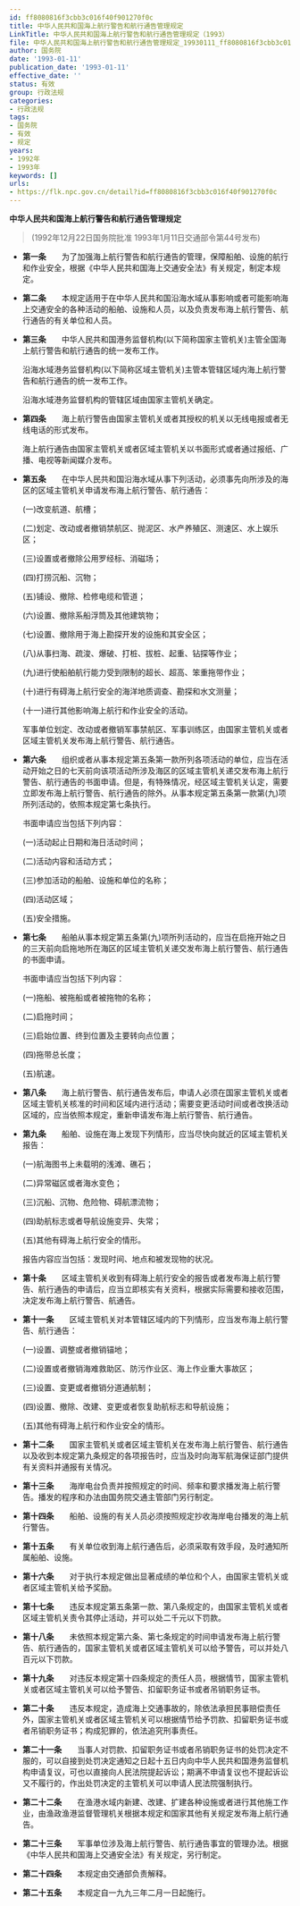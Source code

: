 ```yaml
---
id: ff8080816f3cbb3c016f40f901270f0c
title: 中华人民共和国海上航行警告和航行通告管理规定
LinkTitle: 中华人民共和国海上航行警告和航行通告管理规定（1993）
file: 中华人民共和国海上航行警告和航行通告管理规定_19930111_ff8080816f3cbb3c016f40f901270f0c.docx
author: 国务院
date: '1993-01-11'
publication_date: '1993-01-11'
effective_date: ''
status: 有效
group: 行政法规
categories:
- 行政法规
tags:
- 国务院
- 有效
- 规定
years:
- 1992年
- 1993年
keywords: []
urls:
- https://flk.npc.gov.cn/detail?id=ff8080816f3cbb3c016f40f901270f0c
---
```


**中华人民共和国海上航行警告和航行通告管理规定**

> (1992年12月22日国务院批准 1993年1月11日交通部令第44号发布)

- **第一条**　　为了加强海上航行警告和航行通告的管理，保障船舶、设施的航行和作业安全，根据《中华人民共和国海上交通安全法》有关规定，制定本规定。

- **第二条**　　本规定适用于在中华人民共和国沿海水域从事影响或者可能影响海上交通安全的各种活动的船舶、设施和人员，以及负责发布海上航行警告、航行通告的有关单位和人员。

- **第三条**　　中华人民共和国港务监督机构(以下简称国家主管机关)主管全国海上航行警告和航行通告的统一发布工作。

  沿海水域港务监督机构(以下简称区域主管机关)主管本管辖区域内海上航行警告和航行通告的统一发布工作。

  沿海水域港务监督机构的管辖区域由国家主管机关确定。

- **第四条**　　海上航行警告由国家主管机关或者其授权的机关以无线电报或者无线电话的形式发布。

  海上航行通告由国家主管机关或者区域主管机关以书面形式或者通过报纸、广播、电视等新闻媒介发布。

- **第五条**　　在中华人民共和国沿海水域从事下列活动，必须事先向所涉及的海区的区域主管机关申请发布海上航行警告、航行通告：

  (一)改变航道、航槽；

  (二)划定、改动或者撤销禁航区、抛泥区、水产养殖区、测速区、水上娱乐区；

  (三)设置或者撤除公用罗经标、消磁场；

  (四)打捞沉船、沉物；

  (五)铺设、撤除、检修电缆和管道；

  (六)设置、撤除系船浮筒及其他建筑物；

  (七)设置、撤除用于海上勘探开发的设施和其安全区；

  (八)从事扫海、疏浚、爆破、打桩、拔桩、起重、钻探等作业；

  (九)进行使船舶航行能力受到限制的超长、超高、笨重拖带作业；

  (十)进行有碍海上航行安全的海洋地质调查、勘探和水文测量；

  (十一)进行其他影响海上航行和作业安全的活动。

  军事单位划定、改动或者撤销军事禁航区、军事训练区，由国家主管机关或者区域主管机关发布海上航行警告、航行通告。

- **第六条**　　组织或者从事本规定第五条第一款所列各项活动的单位，应当在活动开始之日的七天前向该项活动所涉及海区的区域主管机关递交发布海上航行警告、航行通告的书面申请。但是，有特殊情况，经区域主管机关认定，需要立即发布海上航行警告、航行通告的除外。从事本规定第五条第一款第(九)项所列活动的，依照本规定第七条执行。

  书面申请应当包括下列内容：

  (一)活动起止日期和海日活动时间；

  (二)活动内容和活动方式；

  (三)参加活动的船舶、设施和单位的名称；

  (四)活动区域；

  (五)安全措施。

- **第七条**　　船舶从事本规定第五条第(九)项所列活动的，应当在启拖开始之日的三天前向启拖地所在海区的区域主管机关递交发布海上航行警告、航行通告的书面申请。

  书面申请应当包括下列内容：

  (一)拖船、被拖船或者被拖物的名称；

  (二)启拖时间；

  (三)启始位置、终到位置及主要转向点位置；

  (四)拖带总长度；

  (五)航速。

- **第八条**　　海上航行警告、航行通告发布后，申请人必须在国家主管机关或者区域主管机关核准的时间和区域内进行活动；需要变更活动时间或者改换活动区域的，应当依照本规定，重新申请发布海上航行警告、航行通告。

- **第九条**　　船舶、设施在海上发现下列情形，应当尽快向就近的区域主管机关报告：

  (一)航海图书上未载明的浅滩、礁石；

  (二)异常磁区或者海水变色；

  (三)沉船、沉物、危险物、碍航漂流物；

  (四)助航标志或者导航设施变异、失常；

  (五)其他有碍海上航行安全的情形。

  报告内容应当包括：发现时间、地点和被发现物的状况。

- **第十条**　　区域主管机关收到有碍海上航行安全的报告或者发布海上航行警告、航行通告的申请后，应当立即核实有关资料，根据实际需要和接收范围，决定发布海上航行警告、航通告。

- **第十一条**　　区域主管机关对本管辖区域内的下列情形，应当发布海上航行警告、航行通告：

  (一)设置、调整或者撤销锚地；

  (二)设置或者撤销海难救助区、防污作业区、海上作业重大事故区；

  (三)设置、变更或者撤销分道通航制；

  (四)设置、撤除、改建、变更或者恢复助航标志和导航设施；

  (五)其他有碍海上航行和作业安全的情形。

- **第十二条**　　国家主管机关或者区域主管机关在发布海上航行警告、航行通告以及收到本规定第九条规定的各项报告时，应当及时向海军航海保证部门提供有关资料并通报有关情况。

- **第十三条**　　海岸电台负责并按照规定的时间、频率和要求播发海上航行警告。播发的程序和办法由国务院交通主管部门另行制定。

- **第十四条**　　船舶、设施的有关人员必须按照规定抄收海岸电台播发的海上航行警告。

- **第十五条**　　有关单位收到海上航行通告后，必须采取有效手段，及时通知所属船舶、设施。

- **第十六条**　　对于执行本规定做出显著成绩的单位和个人，由国家主管机关或者区域主管机关给予奖励。

- **第十七条**　　违反本规定第五条第一款、第八条规定的，由国家主管机关或者区域主管机关责令其停止活动，并可以处二千元以下罚款。

- **第十八条**　　未依照本规定第六条、第七条规定的时间申请发布海上航行警告、航行通告的，国家主管机关或者区域主管机关可以给予警告，可以并处八百元以下罚款。

- **第十九条**　　对违反本规定第十四条规定的责任人员，根据情节，国家主管机关或者区域主管机关可以给予警告、扣留职务证书或者吊销职务证书。

- **第二十条**　　违反本规定，造成海上交通事故的，除依法承担民事赔偿责任外，国家主管机关或者区域主管机关可以根据情节给予罚款、扣留职务证书或者吊销职务证书；构成犯罪的，依法追究刑事责任。

- **第二十一条**　　当事人对罚款、扣留职务证书或者吊销职务证书的处罚决定不服的，可以自接到处罚决定通知之日起十五日内向中华人民共和国港务监督机构申请复议，可也以直接向人民法院提起诉讼；期满不申请复议也不提起诉讼又不履行的，作出处罚决定的主管机关可以申请人民法院强制执行。

- **第二十二条**　　在渔港水域内新建、改建、扩建各种设施或者进行其他施工作业，由渔政渔港监督管理机关根据本规定和国家其他有关规定发布海上航行通告。

- **第二十三条**　　军事单位涉及海上航行警告、航行通告事宜的管理办法。根据《中华人民共和国海上交通安全法》有关规定，另行制定。

- **第二十四条**　　本规定由交通部负责解释。

- **第二十五条**　　本规定自一九九三年二月一日起施行。
